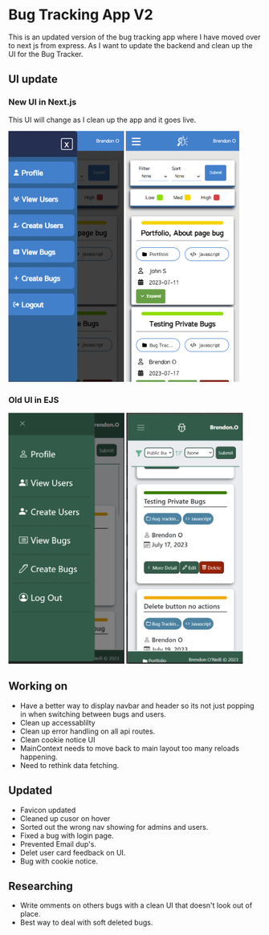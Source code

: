# Bug Tracking App V2
This is an updated version of the bug tracking app where I have moved over to next js from express. As I want to update the backend and clean up the UI for the Bug Tracker.

## UI update
### New UI in Next.js
This UI will change as I clean up the app and it goes live. 

<img src="public/new-bug-1.png" height="500"> <img src="public/new-bug-2.png" height="500">

### Old UI in EJS
<img src="public/old-bug-1.png" height="500"> <img src="public/old-bug-2.png" height="500">
 

## Working on
- Have a better way to display navbar and header so its not just popping in when switching between bugs and users.
- Clean up accessablilty
- Clean up error handling on all api routes.
- Clean cookie notice UI
- MainContext needs to move back to main layout too many reloads happening.
- Need to rethink data fetching. 

## Updated
- Favicon updated
- Cleaned up cusor on hover
- Sorted out the wrong nav showing for admins and users.
- Fixed a bug with login page.
- Prevented Email dup's.
- Delet user card feedback on UI.
- Bug with cookie notice. 

## Researching
- Write omments on others bugs with a clean UI that doesn't look out of place. 
- Best way to deal with soft deleted bugs. 
